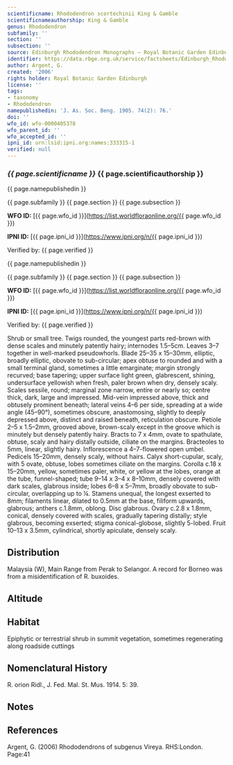 ```yaml
---
scientificname: Rhododendron scortechinii King & Gamble
scientificnameauthorship: King & Gamble
genus: Rhododendron
subfamily: ''
section: ''
subsection: ''
source: Edinburgh Rhododendron Monographs – Royal Botanic Garden Edinburgh
identifier: https://data.rbge.org.uk/service/factsheets/Edinburgh_Rhododendron_Monographs.xhtml
author: Argent, G.
created: '2006'
rights holder: Royal Botanic Garden Edinburgh
license: ''
tags:
- taxonomy
- Rhododendron
namepublishedin: 'J. As. Soc. Beng. 1905. 74(2): 76.'
doi: ''
wfo_id: wfo-0000405378
wfo_parent_id: ''
wfo_accepted_id: ''
ipni_id: urn:lsid:ipni.org:names:333315-1
verified: null
---
```

### _{{ page.scientificname }}_ {{ page.scientificauthorship }}
 {{ page.namepublishedin }}

{{ page.subfamily }} {{ page.section }} {{ page.subsection }}

**WFO ID:** [{{ page.wfo_id }}](https://list.worldfloraonline.org/{{ page.wfo_id }})

**IPNI ID:** [{{ page.ipni_id }}](https://www.ipni.org/n/{{ page.ipni_id }})

Verified by: {{ page.verified }}

 {{ page.namepublishedin }}

{{ page.subfamily }} {{ page.section }} {{ page.subsection }}

**WFO ID:** [{{ page.wfo_id }}](https://list.worldfloraonline.org/{{ page.wfo_id }})

**IPNI ID:** [{{ page.ipni_id }}](https://www.ipni.org/n/{{ page.ipni_id }})

Verified by: {{ page.verified }}



Shrub or small tree. Twigs rounded, the youngest parts red-brown with dense scales and minutely patently hairy; internodes 1.5–5cm. Leaves 3–7 together in well-marked pseudowhorls. Blade 25–35 x 15–30mm, elliptic, broadly elliptic, obovate to sub-circular; apex obtuse to rounded and with a small terminal gland, sometimes a little emarginate; margin strongly recurved; base tapering; upper surface light green, glabrescent, shining, undersurface yellowish when fresh, paler brown when dry, densely scaly. Scales sessile, round; marginal zone narrow, entire or nearly so; centre thick, dark, large and impressed. Mid-vein impressed above, thick and obtusely prominent beneath; lateral veins 4–6 per side, spreading at a wide angle (45–90°), sometimes obscure, anastomosing, slightly to deeply depressed above, distinct and raised beneath, reticulation obscure. Petiole 2–5 x 1.5–2mm, grooved above, brown-scaly except in the groove which is minutely but densely patently hairy. Bracts to 7 x 4mm, ovate to spathulate, obtuse, scaly and hairy distally outside, ciliate on the margins. Bract­eoles to 5mm, linear, slightly hairy. Inflorescence a 4–7-flowered open umbel. Pedicels 15–20mm, densely scaly, without hairs. Calyx short-cupular, scaly, with 5 ovate, obtuse, lobes sometimes ciliate on the margins. Corolla c.18 x 15–20mm, yellow, sometimes paler, white, or yellow at the lobes, orange at the tube, funnel-shaped; tube 9–14 x 3–4 x 8–10mm, densely covered with dark scales, glabrous inside; lobes 6–8 x 5–7mm, broadly obovate to sub-circular, overlapping up to ¼. Stamens unequal, the longest exserted to 8mm; filaments linear, dilated to 0.5mm at the base, filiform upwards, glabrous; anthers c.1.8mm, oblong. Disc glabrous. Ovary c.2.8 x 1.8mm, conical, densely covered with scales, gradually tapering distally; style glabrous, becoming exserted; stigma conical-globose, slightly 5-lobed. Fruit 10–13 x 3.5mm, cylindrical, shortly apiculate, densely scaly.

## Distribution
Malaysia (W), Main Range from Perak to Selangor. A record for Borneo was from a misidentification of R. buxoides.

## Altitude


## Habitat
Epiphytic or terrestrial shrub in summit vegetation, sometimes regenerating along roadside cuttings

## Nomenclatural History
R. orion Ridl., J. Fed. Mal. St. Mus. 1914. 5: 39.
                       
## Notes


## References

Argent, G. (2006) Rhododendrons of subgenus Vireya. RHS:London. Page:41
